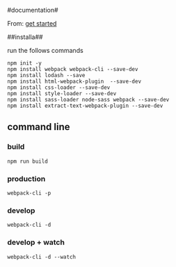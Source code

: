 #documentation#

From: [get started](https://webpack.js.org/guides/getting-started/)

##installa##

run the follows commands

```
npm init -y
npm install webpack webpack-cli --save-dev
npm install lodash --save
npm install html-webpack-plugin  --save-dev
npm install css-loader --save-dev
npm install style-loader --save-dev
npm install sass-loader node-sass webpack --save-dev
npm install extract-text-webpack-plugin --save-dev
```

## command line

### build
`npm run build`

### production
`webpack-cli -p`

### develop
`webpack-cli -d`

### develop + watch
`webpack-cli -d --watch`
